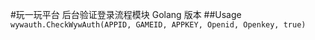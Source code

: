 #玩一玩平台 后台验证登录流程模块 Golang 版本
##Usage
`wywauth.CheckWywAuth(APPID, GAMEID, APPKEY, Openid, Openkey, true)`